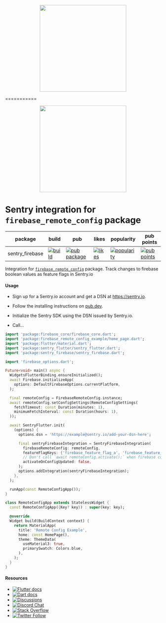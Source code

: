<p align="center">
  <a href="https://sentry.io" target="_blank" align="center">
    <img src="https://sentry-brand.storage.googleapis.com/sentry-logo-black.png" width="280">
  </a>
  <br />
</p>


===========

<p align="center">
  <a href="https://sentry.io" target="_blank" align="center">
    <img src="https://sentry-brand.storage.googleapis.com/sentry-logo-black.png" width="280">
  </a>
  <br />
</p>

Sentry integration for `firebase_remote_config` package
===========

| package     | build                                                                                                                                                                                | pub                                                                                                  | likes                                                                                                | popularity                                                                                                     | pub points |
|-------------|--------------------------------------------------------------------------------------------------------------------------------------------------------------------------------------|------------------------------------------------------------------------------------------------------|------------------------------------------------------------------------------------------------------|----------------------------------------------------------------------------------------------------------------| ------- |
| sentry_firebase | [![build](https://github.com/getsentry/sentry-dart/actions/workflows/firebase.yml/badge.svg?branch=main)](https://github.com/getsentry/sentry-dart/actions?query=workflow%3Asentry-firebase) | [![pub package](https://img.shields.io/pub/v/sentry_firebase.svg)](https://pub.dev/packages/sentry_firebase) | [![likes](https://img.shields.io/pub/likes/sentry_firebase)](https://pub.dev/packages/sentry_firebase/score) | [![popularity](https://img.shields.io/pub/popularity/sentry_firebase)](https://pub.dev/packages/sentry_firebase/score) | [![pub points](https://img.shields.io/pub/points/sentry_firebase)](https://pub.dev/packages/sentry_firebase/score)

Integration for [`firebase_remote_config`](https://pub.dev/packages/firebase_remote_config) package. Track changes to firebase boolean values as feature flags in Sentry.io

#### Usage

- Sign up for a Sentry.io account and get a DSN at https://sentry.io.

- Follow the installing instructions on [pub.dev](https://pub.dev/packages/sentry/install).

- Initialize the Sentry SDK using the DSN issued by Sentry.io.

- Call...

```dart
import 'package:firebase_core/firebase_core.dart';
import 'package:firebase_remote_config_example/home_page.dart';
import 'package:flutter/material.dart';
import 'package:sentry_flutter/sentry_flutter.dart';
import 'package:sentry_firebase/sentry_firebase.dart';

import 'firebase_options.dart';

Future<void> main() async {
  WidgetsFlutterBinding.ensureInitialized();
  await Firebase.initializeApp(
    options: DefaultFirebaseOptions.currentPlatform,
  );

  final remoteConfig = FirebaseRemoteConfig.instance;
  await remoteConfig.setConfigSettings(RemoteConfigSettings(
    fetchTimeout: const Duration(minutes: 1),
    minimumFetchInterval: const Duration(hours: 1),
  ));

  await SentryFlutter.init(
    (options) {
      options.dsn = 'https://example@sentry.io/add-your-dsn-here';

      final sentryFirebaseIntegration = SentryFirebaseIntegration(
        firebaseRemoteConfig: remoteConfig,
        featureFlagKeys: {'firebase_feature_flag_a', 'firebase_feature_flag_b'},
        // Don't call `await remoteConfig.activate();` when firebase config is updated. Per default this is true.
        activateOnConfigUpdated: false,
      );
      options.addIntegration(sentryFirebaseIntegration);
    },
  );

  runApp(const RemoteConfigApp());
}

class RemoteConfigApp extends StatelessWidget {
  const RemoteConfigApp({Key? key}) : super(key: key);

  @override
  Widget build(BuildContext context) {
    return MaterialApp(
      title: 'Remote Config Example',
      home: const HomePage(),
      theme: ThemeData(
        useMaterial3: true,
        primarySwatch: Colors.blue,
      ),
    );
  }
}
```

#### Resources

* [![Flutter docs](https://img.shields.io/badge/documentation-sentry.io-green.svg?label=flutter%20docs)](https://docs.sentry.io/platforms/flutter/)
* [![Dart docs](https://img.shields.io/badge/documentation-sentry.io-green.svg?label=dart%20docs)](https://docs.sentry.io/platforms/dart/)
* [![Discussions](https://img.shields.io/github/discussions/getsentry/sentry-dart.svg)](https://github.com/getsentry/sentry-dart/discussions)
* [![Discord Chat](https://img.shields.io/discord/621778831602221064?logo=discord&logoColor=ffffff&color=7389D8)](https://discord.gg/PXa5Apfe7K)
* [![Stack Overflow](https://img.shields.io/badge/stack%20overflow-sentry-green.svg)](https://stackoverflow.com/questions/tagged/sentry)
* [![Twitter Follow](https://img.shields.io/twitter/follow/getsentry?label=getsentry&style=social)](https://twitter.com/intent/follow?screen_name=getsentry)
